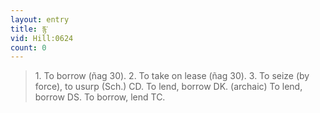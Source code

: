 ```yaml
---
layout: entry
title: རྙ་
vid: Hill:0624
count: 0
---
```

> 1\. To borrow (ñag 30)\. 2\. To take on lease (ñag 30)\. 3\. To seize (by force), to usurp (Sch\.) CD\. To lend, borrow DK\. (archaic) To lend, borrow DS\. To borrow, lend TC\.


